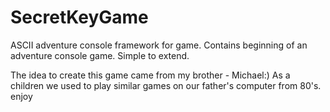 # SecretKeyGame
ASCII adventure console framework for game.
Contains beginning of an adventure console game. Simple to extend.

The idea to create this game came from my brother - Michael:)
As a children we used to play similar games on our father's computer from 80's.
enjoy
